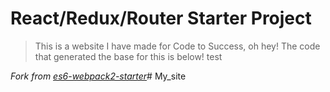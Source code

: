# React/Redux/Router Starter Project

> This is a website I have made for Code to Success, oh hey! The code that generated the base for this is below! test

*Fork from [es6-webpack2-starter](https://github.com/micooz/es6-webpack2-starter)*#   M y _ s i t e 
 
 